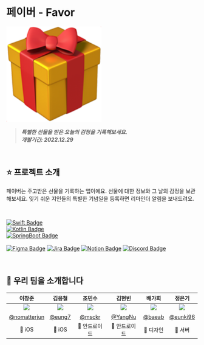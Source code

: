 
# 페이버 - Favor
<img height="250" src="https://github.com/Favor-Gift-Reminder/.github/blob/main/assets/icon.png?raw=true"></img>
> **_특별한 선물을 받은 오늘의 감정을 기록해보세요._** <br/>
> **_개발기간: 2022.12.29_**

<br/>

## ⭐️ 프로젝트 소개

페이버는 주고받은 선물을 기록하는 앱이에요.
선물에 대한 정보와 그 날의 감정을 보관해보세요.
잊기 쉬운 지인들의 특별한 기념일을 등록하면 리마인더 알림을 보내드려요.

<br/>

[![Swift Badge](http://img.shields.io/badge/-5.7.1-555555?style=for-the-badge&label=Swift&labelColor=F05138&logo=swift&logoColor=white)]() <br/>
[![Kotlin Badge](http://img.shields.io/badge/-1.8.0-555555?style=for-the-badge&label=Kotlin&labelColor=7F52FF&logo=kotlin&logoColor=white)]() <br/>
[![SpringBoot Badge](http://img.shields.io/badge/-2.7.5-555555?style=for-the-badge&label=SpringBoot&labelColor=6DB33F&logo=springboot&logoColor=white)]() <br/>
<br/>
[![Figma Badge](https://img.shields.io/badge/-Figma-F24E1E?style=for-the-badge&logo=figma&logoColor=white)]()
[![Jira Badge](https://img.shields.io/badge/-Jira-0052CC?style=for-the-badge&logo=jirasoftware&logoColor=white)]()
[![Notion Badge](https://img.shields.io/badge/-Notion-000000?style=for-the-badge&logo=notion&logoColor=white)]()
[![Discord Badge](https://img.shields.io/badge/-Discord-5865F2?style=for-the-badge&logo=discord&logoColor=white)]()

<br/>

## 👥 우리 팀을 소개합니다

|이창준|김응철|조민수|김현빈|배가희|정은기|
|:-:|:-:|:-:|:-:|:-:|:-:|
|<img src="https://avatars.githubusercontent.com/u/60438045?v=4" width=200>|<img src="https://avatars.githubusercontent.com/u/97531269?v=4" width=200>|<img src="https://avatars.githubusercontent.com/u/91575646?v=4" width=200>|<img src="https://avatars.githubusercontent.com/u/92162928?v=4" width=200>|<img src="https://avatars.githubusercontent.com/u/114586593?v=4" width=200>|<img src="https://avatars.githubusercontent.com/u/114793764?v=4" width=200>|
|[@nomatterjun](https://github.com/nomatterjun)|[@eung7](https://github.com/eung7)|[@msckr](https://github.com/msckr)|[@YangNu](https://github.com/YangNu)|[@baeab](https://github.com/baeab)|[@eunki96](https://github.com/eunki96)|
|🍎 iOS|🍎 iOS|🤖 안드로이드|🤖 안드로이드|🎨 디자인|💾 서버|

<br/>

